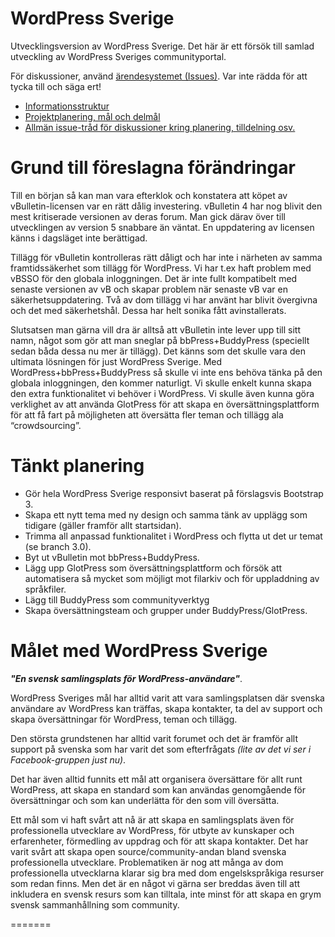 WordPress Sverige
=================

Utvecklingsversion av WordPress Sverige. Det här är ett försök till samlad utveckling av WordPress Sveriges communityportal. 

För diskussioner, använd [ärendesystemet (Issues)](https://github.com/wpsvse/wpsv.se/issues). Var inte rädda för att tycka till och säga ert!

* [Informationsstruktur](https://github.com/wpsvse/wpsv.se/wiki/Informationsstruktur-f%C3%B6r-projektet)
* [Projektplanering, mål och delmål](https://github.com/wpsvse/wpsv.se/wiki/Projektplanering,-m%C3%A5l-och-delm%C3%A5l)
* [Allmän issue-tråd för diskussioner kring planering, tilldelning osv.](https://github.com/wpsvse/wpsv.se/issues/22)

Grund till föreslagna förändringar
==================================

Till en början så kan man vara efterklok och konstatera att köpet av vBulletin-licensen var en rätt dålig investering. vBulletin 4 har nog blivit den mest kritiserade versionen av deras forum. Man gick därav över till utvecklingen av version 5 snabbare än väntat. En uppdatering av licensen känns i dagsläget inte berättigad.

Tillägg för vBulletin kontrolleras rätt dåligt och har inte i närheten av samma framtidssäkerhet som tillägg för WordPress. Vi har t.ex haft problem med vBSSO för den globala inloggningen. Det är inte fullt kompatibelt med senaste versionen av vB och skapar problem när senaste vB var en säkerhetsuppdatering. Två av dom tillägg vi har använt har blivit övergivna och det med säkerhetshål. Dessa har helt sonika fått avinstallerats.

Slutsatsen man gärna vill dra är alltså att vBulletin inte lever upp till sitt namn, något som gör att man sneglar på bbPress+BuddyPress (speciellt sedan båda dessa nu mer är tillägg). Det känns som det skulle vara den ultimata lösningen för just WordPress Sverige. Med WordPress+bbPress+BuddyPress så skulle vi inte ens behöva tänka på den globala inloggningen, den kommer naturligt. Vi skulle enkelt kunna skapa den extra funktionalitet vi behöver i WordPress. Vi skulle även kunna göra verklighet av att använda GlotPress för att skapa en översättningsplattform för att få fart på möjligheten att översätta fler teman och tillägg ala “crowdsourcing”.


Tänkt planering
===============

* Gör hela WordPress Sverige responsivt baserat på förslagsvis Bootstrap 3.
* Skapa ett nytt tema med ny design och samma tänk av upplägg som tidigare (gäller framför allt startsidan).
* Trimma all anpassad funktionalitet i WordPress och flytta ut det ur temat (se branch 3.0).
* Byt ut vBulletin mot bbPress+BuddyPress.
* Lägg upp GlotPress som översättningsplattform och försök att automatisera så mycket som möjligt mot filarkiv och för uppladdning av språkfiler.
* Lägg till BuddyPress som communityverktyg
* Skapa översättningsteam och grupper under BuddyPress/GlotPress.

Målet med WordPress Sverige
===========================

***"En svensk samlingsplats för WordPress-användare"***. 

WordPress Sveriges mål har alltid varit att vara samlingsplatsen där svenska användare av WordPress kan träffas, skapa kontakter, ta del av support och skapa översättningar för WordPress, teman och tillägg.

Den största grundstenen har alltid varit forumet och det är framför allt support på svenska som har varit det som efterfrågats *(lite av det vi ser i Facebook-gruppen just nu)*.

Det har även alltid funnits ett mål att organisera översättare för allt runt WordPress, att skapa en standard som kan användas genomgående för översättningar och som kan underlätta för den som vill översätta.

Ett mål som vi haft svårt att nå är att skapa en samlingsplats även för professionella utvecklare av WordPress, för utbyte av kunskaper och erfarenheter, förmedling av uppdrag och för att skapa kontakter. Det har varit svårt att skapa open source/community-andan bland svenska professionella utvecklare. Problematiken är nog att många av dom professionella utvecklarna klarar sig bra med dom engelskspråkiga resurser som redan finns. Men det är en något vi gärna ser breddas även till att inkludera en svensk resurs som kan tilltala, inte minst för att skapa en grym svensk sammanhållning som community.

=======
